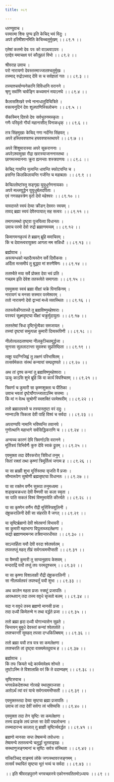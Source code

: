 ```yaml
---
title: ०८९

---
```

धरण्युवाच ।  
परमात्मा शिवः पुण्य इति केचिद् भवं विदुः ।  
अपरे हरिमीशानमिति केचिच्चतुर्मुखम् ।। ८९.१ ।।  
  
एतेषां कतमो देवः परः को वाऽथवाऽपरः ।  
एतद्देव ममाचक्ष्व परं कौतूहलं विभो ।। ८९.२ ।।  
  
श्रीवराह उवाच ।  
परो नारायणो देवस्तस्माज्जातश्चतुर्मुखः ।  
तस्माद् रुद्रोऽभवद् देवि स च सर्वज्ञतां गतः ।। ८९.३ ।।  
  
तस्याश्चर्याण्यनेकानि विविधानि वरानने ।  
श्रृणु सर्वाणि चार्वङ्गि कथ्यमानं मयाऽनघे ।। ८९.४ ।।  
  
कैलासशिखरे रम्ये नानाधातुविचित्रिते ।  
वसत्यनुदिनं देवः शूलपाणिस्त्रिलोचनः ।। ८९.५ ।।  
  
सैकस्मिन् दिवसे देवः सर्वभूतनमस्कृतः ।  
गणैः परिवृतो गौर्या महानासीत् पिनाकधृक् ।। ८९.६ ।।  
  
तत्र सिंहमुखाः केचिद् गणा नर्दन्ति सिंहवत् ।  
अपरे हस्तिवक्त्राश्च हयवक्त्रास्तथापरे ।। ८९.७ ।।  
  
अपरे शिंशुमारास्या अपरे सूकराननाः ।  
अपरेऽश्वामुखा रौद्रा खरास्याजाननास्तथा ।  
छागमत्स्याननाः क्रूरा ह्यनन्ताः शस्त्रपाणयः ।। ८९.८ ।।  
  
केचिद् गायन्ति नृत्यन्ति धावन्ति स्फोटयन्ति च ।  
हसन्ति किलकिलायन्ति गर्जन्ति च महाबलाः ।। ८९.९ ।।  
  
केचिल्लोष्टांस्तु सङ्गृह्य युयुधुर्गणनायकाः ।  
अपरे मल्लयुद्धेन युयुधुर्बलदर्पिताः ।  
एवं गणसहस्त्रेण वृतो देवो महेश्वरः ।। ८९.१० ।।  
  
यावदास्ते स्वयं देव्या क्रीडन् देववरः स्वयम् ।  
तावद् ब्रह्मा स्वयं देवैरुपायात् सह सत्वरः ।। ८९.११ ।।  
  
तमागतमथो दृष्ट्वा पूजयित्वा विधानतः ।  
उवाच परमो देवो रुद्रो ब्रह्माणमव्यम् ।। ८९.१२ ।।  
  
किमागमनकृत्यं ते ब्रह्मन् ब्रूहि ममाचिरम् ।  
किं च देवास्त्वरायुक्ता आगता मम सन्निधौ ।। ८९.१३ ।।  
  
ब्रह्मोवाच ।  
अस्त्यन्धको महादैत्यस्तेन सर्वे दिवौकसः ।  
अर्दिता मत्समीपं तु बुद्ध्वा मां शरणैषिणः ।। ८९.१४ ।।  
  
ततश्चैते मया सर्वे प्रोक्ता देवा भवं प्रति ।  
गच्छाम इति देवेश ततस्त्वेते समागताः ।। ८९.१५ ।।  
  
एवमुक्त्वा स्वयं ब्रह्मा वीक्षां चक्रे पिनाकिनम् ।  
नारायणं च मनसा सस्मार परमेश्वरम् ।  
ततो नारायणो देवो द्वाभ्यां मध्ये व्यवस्थितः ।। ८९.१६ ।।  
  
ततस्त्वेकीगतास्ते तु ब्रह्मविष्णुमहेश्वराः ।  
परस्परं सूक्ष्मदृष्ट्या वीक्षां चक्रुर्मुदायुताः ।। ८९.१७ ।।  
  
ततस्तेषां त्रिधा दृष्टिर्भूत्वैका समजायत ।  
तस्यां दृष्ट्यां समुत्पन्ना कुमारी दिव्यरूपिणी ।। ८९.१८ ।।  
  
नीलोत्पलदलश्यामा नीलकुञ्चितमूर्द्धजा ।  
सुनासा सुललाटान्ता सुवक्त्रा सुप्रतिष्ठिता ।। ८९.१९ ।।  
  
त्वष्ट्रा यदग्निजिह्वं तु लक्षणं परिभाषितम् ।  
तत्सर्वमेकतः संस्थं कन्यायां सम्प्रदृश्यते ।। ८९.२० ।।  
  
अथ तां दृश्य कन्यां तु ब्रह्मविष्णुमहेश्वराः ।  
ऊचुः काऽसि शुभे ब्रूहि किं वा कार्यं विपश्चितम् ।। ८९.२१ ।।  
  
त्रिवर्णा च कुमारी सा कृष्णशुक्ला च पीतिका ।  
उवाच भवतां दृष्टेर्योगाज्जाताऽस्मि सत्तमाः ।  
किं मां न वेत्थ सुश्रोणीं स्वशक्तिं परमेश्वरीम् ।। ८९.२२ ।।  
  
ततो ब्रह्मादयस्ते च तस्यास्तुष्टा वरं ददुः ।  
नाम्नाऽसि त्रिकला देवी पाहि विश्वं च सर्वदा ।। ८९.२३ ।।  
  
अपराण्यपि नामानि भविष्यन्ति तवानघे ।  
गुणोत्थानि महाभागे सर्वसिद्धिकराणि च ।। ८९.२४ ।।  
  
अन्यच्च कारणं देवि त्रिवर्णाऽसि वरानने ।  
मूर्तित्रयं त्रिभिर्वर्णैः कुरु देवि स्वकं द्रुतम् ।। ८९.२५ ।।  
  
एवमुक्ता तदा देवैरकरोत् त्रिविधां तनुम् ।  
सितां रक्तां तथा कृष्णां त्रिमूर्तित्वं जगाम ह ।। ८९.२६ ।।  
  
या सा ब्राह्मी शुभा मूर्त्तिस्तया सृजति वै प्रजाः ।  
सौम्यरूपेण सुश्रोणी ब्रह्मसृष्ट्या विधानतः ।। ८९.२७ ।।  
  
या सा रक्तेन वर्णेन सुरूपा तनुमध्यमा ।  
शङ्खचक्रधरा देवी वैष्णवी सा कला स्मृता ।  
सा पाति सकलं विश्वं विष्णुमायेति कीर्त्त्यते ।। ८९.२८ ।।  
  
या सा कृष्णेन वर्णेन रौद्री मूर्त्तिस्त्रिशूलिनी ।  
दंष्ट्राकरालिनी देवी सा संहरति वै जगत् ।। ८९.२९ ।।  
  
या सृष्टिर्ब्रह्मणो देवी श्वेतवर्णा विभावरी ।  
सा कुमारी महाभागा विपुलाब्जदलेक्षणा ।  
सद्यो ब्रह्माणमामन्त्र्य तत्रैवान्तरधीयत ।। ८९.३० ।।  
  
साऽन्तर्हिता ययौ देवी वरदा श्वेतपर्वतम् ।  
तपस्तप्तुं महत् तीव्रं सर्वगत्वमभीप्सती ।। ८९.३१ ।।  
  
या वैष्णवी कुमारी तु साप्यनुज्ञाय केशवम् ।  
मन्दराद्रिं ययौ तप्तुं तपः परमदुश्चरम् ।। ८९.३२ ।।  
  
या सा कृष्णा विशालाक्षी रौद्री दंष्ट्राकरालिनी ।  
सा नीलपर्वतवरं तपश्चर्तुं ययौ शुभा ।। ८९.३३ ।।  
  
अथ कालेन महता प्रजाः स्त्रष्टुं प्रजापतिः ।  
आरब्धवान् तदा तस्य ववृधे सृजतो बलम् ।। ८९.३४ ।।  
  
यदा न ववृधे तस्य ब्रह्मणो मानसी प्रजा ।  
तदा दध्यौ किमेतन्मे न तथा वर्द्धते प्रजा ।। ८९.३५ ।।  
  
ततो ब्रह्मा हृदा दध्यौ योगाभ्यासेन सुव्रते ।  
चिन्तयन् बुबुधे देवस्तां कन्यां श्वेतपर्वते ।  
तपश्चरन्तीं सुमहत् तपसा दग्धकिल्बिषाम् ।। ८९.३६ ।।  
  
ततो ब्रह्मा ययौ तत्र यत्र सा कमलेक्षणा ।  
तपश्चरति तां दृष्ट्वा वाक्यमेतदुवाच ह ।। ८९.३७ ।।  
  
ब्रह्मोवाच ।  
किं तपः क्रियते भद्रे कार्यमावेक्ष्य शोभते ।  
तुष्टोऽस्मि ते विशालाक्षि वरं किं ते ददाम्यहम् ।। ८९.३८ ।।  
  
सृष्टिरुवाच ।  
भगवन्नेकदेशस्था नोत्सहे स्थातुमञ्जसा ।  
अतोऽर्थं त्वां वरं याचे सर्वगत्वमभीप्सती ।। ८९.३९ ।।  
  
एवमुक्तस्तदा देव्या सृष्ट्या ब्रह्मा प्रजापतिः ।  
उवाच तां तदा देवीं सर्वगा त्वं भविष्यसि ।। ८९.४० ।।  
  
एवमुक्ता तदा तेन सृष्टिः सा कमलेक्षणा ।  
तस्य ह्यङ्के लयं प्राप्ता सा देवी पद्मलोचना ।  
तस्मादारभ्य कालात् तु ब्राह्मी सृष्टिर्व्यवर्द्धत ।। ८९.४१ ।।  
  
ब्रह्मणो मानसाः सप्त तेषामन्ये तपोधनाः ।  
तेषामन्ये ततस्त्वन्ये चतुर्द्धा भूतसङ्ग्रहः ।  
सस्थाणुजङ्गमानां च सृष्टिः सर्वत्र संस्थिता ।। ८९.४२ ।।  
  
यत्किञ्चिद् वाङ्मयं लोके जगत्स्थावरजङ्गमम् ।  
तत्सर्वं स्थापितं सृष्ट्या भूतं भव्यं च सर्वदा ।। ८९.४३ ।।  
  
।। इति श्रीवराहपुराणे भगवच्छास्त्रे एकोननवतितमोऽध्यायः ।। ८९ ।।